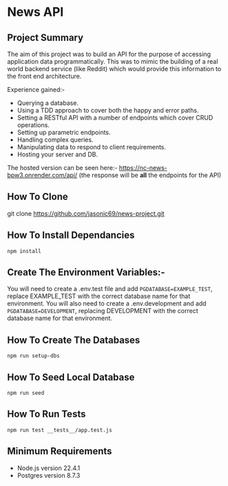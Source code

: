 # News API

## Project Summary

The aim of this project was to build an API for the purpose of accessing application data programmatically.  This was to mimic the building of a real world backend service (like Reddit) which would provide this information to the front end architecture.

Experience gained:-

* Querying a database.
* Using a TDD approach to cover both the happy and error paths.
* Setting a RESTful API with a number of endpoints which cover CRUD operations.
* Setting up parametric endpoints.
* Handling complex queries.
* Manipulating data to respond to client requirements.
* Hosting your server and DB.

The hosted version can be seen here:-
https://nc-news-bpw3.onrender.com/api/ 
(the response will be **all** the endpoints for the API)


## How To Clone

git clone https://github.com/jasonic69/news-project.git

## How To Install Dependancies

```
npm install 
```

## Create The Environment Variables:-

You will need to create a .env.test file and add `PGDATABASE=EXAMPLE_TEST`, replace EXAMPLE_TEST with the correct database name for that environment. You will also need to create a .env.development and add `PGDATABASE=DEVELOPMENT`, replacing DEVELOPMENT with the correct database name for that environment.

## How To Create The Databases
```
npm run setup-dbs
```
## How To Seed Local Database
```
npm run seed
```

## How To Run Tests
```
npm run test __tests__/app.test.js
```

## Minimum Requirements

* Node.js version 22.4.1
* Postgres version 8.7.3

